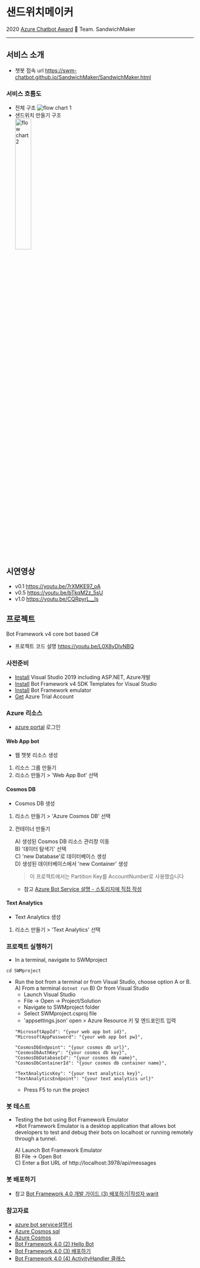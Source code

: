 # 샌드위치메이커
2020 [Azure Chatbot Award](https://blog.naver.com/formktmkt/221994807603) 🥪 Team. SandwichMaker 

-------------------------------------------------------

## 서비스 소개
* 챗봇 접속 url https://swm-chatbot.github.io/SandwichMaker/SandwichMaker.html   
### 서비스 흐름도
* 전체 구조
<img src="https://user-images.githubusercontent.com/53828411/88382789-28dc8680-cde4-11ea-9f95-86c74d101b5c.png" title="전체 구조" alt="flow chart 1"></img>
* 샌드위치 만들기 구조   
<img src="https://user-images.githubusercontent.com/47727109/88382949-7d800180-cde4-11ea-8b15-bd9ab8d08115.png" width="30%" title="주문 구조" alt="flow chart 2"></img>

## 시연영상
* v0.1 https://youtu.be/7rXMKE97_oA
* v0.5 https://youtu.be/bTkqM2z_5sU
* v1.0 https://youtu.be/CQRpyrL__ls

## 프로젝트 
Bot Framework v4 core bot based C#
* 프로젝트 코드 설명  https://youtu.be/L0X8yDlvNBQ

### 사전준비
* [Install](https://visualstudio.microsoft.com/ko/vs/) Visual Studio 2019 including ASP.NET, Azure개발
* [Install](https://marketplace.visualstudio.com/items?itemName=BotBuilder.botbuilderv4) Bot Framework v4 SDK Templates for Visual Studio 
* [Install](https://github.com/microsoft/BotFramework-Emulator) Bot Framework emulator 
* [Get](https://azure.microsoft.com/ko-kr/free/) Azure Trial Account 

### Azure 리소스
* [azure portal](https://portal.azure.com/) 로그인
#### Web App bot 
* 웹 챗봇 리소스 생성
1. 리소스 그룹 만들기
2. 리소스 만들기 > 'Web App Bot' 선택
 
#### Cosmos DB
* Cosmos DB 생성
1. 리소스 만들기 > 'Azure Cosmos DB' 선택
2. 컨테이너 만들기

    A) 생성된 Cosmos DB 리소스 관리창 이동   
    B) '데이터 탐색기' 선택   
    C) 'new Database'로 데이터베이스 생성   
    D) 생성된 데이터베이스에서 'new Container' 생성    
    > 이 프로젝트에서는 Partition Key를 AccountNumber로 사용했습니다
    
   * 참고 [Azure Bot Service 설명 - 스토리지에 직접 작성](https://docs.microsoft.com/ko-kr/azure/bot-service/bot-builder-howto-v4-storage?view=azure-bot-service-4.0&tabs=csharp)
   
#### Text Analytics
* Text Analytics 생성
1. 리소스 만들기 > 'Text Analytics' 선택
        
### 프로젝트 실행하기
* In a terminal, navigate to SWMproject
```
cd SWMproject
```
* Run the bot from a terminal or from Visual Studio, choose option A or B.
   A) From a terminal
   ```dotnet run```
   B) Or from Visual Studio
   * Launch Visual Studio
    * File -> Open -> Project/Solution
    * Navigate to SWMproject folder
    * Select SWMproject.csproj file
    * 'appsettings.json' open > Azure Resource 키 및 엔드포인트 입력
    ```
  "MicrosoftAppId": "{your web app bot id}",
  "MicrosoftAppPassword": "{your web app bot pw}",

  "CosmosDbEndpoint": "{your cosmos db url}",
  "CosmosDbAuthKey": "{your cosmos db key}",
  "CosmosDbDatabaseId": "{your cosmos db name}",
  "CosmosDbContainerId": "{your cosmos db container name}",

  "TextAnalyticsKey": "{your text analytics key}",
  "TextAnalyticsEndpoint": "{your text analytics url}"
    ```
    * Press F5 to run the project

### 봇 테스트
* Testing the bot using Bot Framework Emulator   
*Bot Framework Emulator is a desktop application that allows bot developers to test and debug their bots on localhost or running remotely through a tunnel.

   A) Launch Bot Framework Emulator   
   B) File -> Open Bot   
   C) Enter a Bot URL of http://localhost:3978/api/messages   

### 봇 배포하기
* 참고 [Bot Framework 4.0 개발 가이드 (3) 배포하기|작성자 warit](http://blog.naver.com/warit/221558237007)
    
    
### 참고자료
* [azure bot service설명서](https://docs.microsoft.com/ko-kr/azure/bot-service/?view=azure-bot-service-4.0)
* [Azure Cosmos sql](https://docs.microsoft.com/ko-kr/azure/cosmos-db/sql-api-dotnet-v3sdk-samples)
* [Azure Cosmos](https://github.com/Azure/azure-cosmos-dotnet-v3)
* [Bot Framework 4.0 (2) Hello Bot](http://youngwook.com/221557638246)
* [Bot Framework 4.0 (3) 배포하기](http://youngwook.com/221558237007)
* [Bot Framework 4.0 (4) ActivityHandler 클래스](http://youngwook.com/221559799475)
